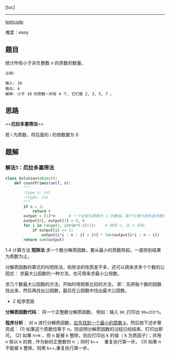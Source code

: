 
[toc]

---

[leetcode](https://leetcode-cn.com/problems/house-robber/)

难度：easy

## 题目
统计所有小于非负整数 n 的质数的数量。


```
示例:

输入: 10
输出: 4
解释: 小于 10 的质数一共有 4 个, 它们是 2, 3, 5, 7 。
```




## 思路
==**厄拉多塞筛法**==

若 i 为质数，将后面的 i 的倍数置为 0


## 题解

### 解法1：厄拉多塞筛法

```py
class Solution(object):
    def countPrimes(self, n):
        """
        :type n: int
        :rtype: int
        """
        if n < 3:
            return 0
        output = [1]*n      # 一个全部元素都为 1 的数组，每个元素代表检查的数是否为质数
        output[0], output[1] = 0, 0
        for i in range(2, int(n*0.5)+1):    # 根号 n, 从 3 开始
            if output[i] == 1:                                          # 如果i为质数
                output[i*i : n : i] = [0] * len(output[i*i : n : i])    # 将i的倍数置为0
        return sum(output)
```

1.4 计算方法
**短除法**
求一个数分解质因数，要从最小的质数除起，一直除到结果为质数为止。

分解质因数的算式的叫短除法，和除法的性质差不多，还可以用来求多个个数的公因式：
求最大公因数的一种方法，也可用来求最小公倍数。

求几个数最大公因数的方法，开始时用观察比较的方法，
即：先把每个数的因数找出来，然后再找出公因数，最后在公因数中找出最大公因数。

- 2 程序思路
  
**分解质因数代码**：
将一个正整数分解质因数。
例如：输入 `90` ,打印出 `90=233*5`。

**程序分析**：
对 n 进行分解质因数，<u>应先找到一个最小的质数 k</u>，然后按下述步骤完成：
(1) 如果这个质数恰等于 n，则说明分解质因数的过程已经结束，打印出即可。
(2) 如果 n>k ，但 n 能被 k 整除，则应打印出 k 的值（ k 为质因子）；并用 n 除以 k 的商 , 作为新的正整数你 n ；同时 k++
　重复执行第一步。
(3) 如果 n 不能被 k 整除，则用 k++,重复执行第一步。